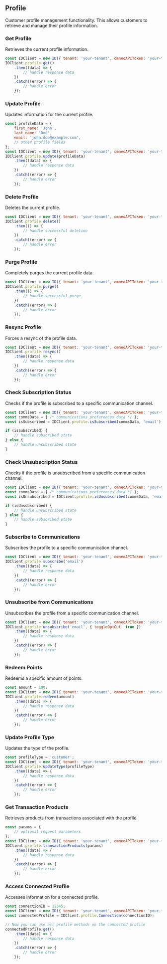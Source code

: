## Profile

Customer profile management functionality.
This allows customers to retrieve and manage their profile information.

### Get Profile

Retrieves the current profile information.
```javascript
const IDClient = new ID({ tenant: 'your-tenant', omneoAPIToken: 'your-token', config: {} })
IDClient.profile.get()
    .then((data) => {
        // handle response data
    })
    .catch((error) => {
        // handle error
    });
```

### Update Profile

Updates information for the current profile.
```javascript
const profileData = {
    first_name: 'John',
    last_name: 'Doe',
    email: 'john.doe@example.com',
    // other profile fields
};
const IDClient = new ID({ tenant: 'your-tenant', omneoAPIToken: 'your-token', config: {} })
IDClient.profile.update(profileData)
    .then((data) => {
        // handle response data
    })
    .catch((error) => {
        // handle error
    });
```

### Delete Profile

Deletes the current profile.
```javascript
const IDClient = new ID({ tenant: 'your-tenant', omneoAPIToken: 'your-token', config: {} })
IDClient.profile.delete()
    .then(() => {
        // handle successful deletion
    })
    .catch((error) => {
        // handle error
    });
```

### Purge Profile

Completely purges the current profile data.
```javascript
const IDClient = new ID({ tenant: 'your-tenant', omneoAPIToken: 'your-token', config: {} })
IDClient.profile.purge()
    .then(() => {
        // handle successful purge
    })
    .catch((error) => {
        // handle error
    });
```

### Resync Profile

Forces a resync of the profile data.
```javascript
const IDClient = new ID({ tenant: 'your-tenant', omneoAPIToken: 'your-token', config: {} })
IDClient.profile.resync()
    .then((data) => {
        // handle response data
    })
    .catch((error) => {
        // handle error
    });
```

### Check Subscription Status

Checks if the profile is subscribed to a specific communication channel.
```javascript
const IDClient = new ID({ tenant: 'your-tenant', omneoAPIToken: 'your-token', config: {} })
const commsData = { /* communications preferences data */ };
const isSubscribed = IDClient.profile.isSubscribed(commsData, 'email');

if (isSubscribed) {
    // handle subscribed state
} else {
    // handle unsubscribed state
}
```

### Check Unsubscription Status

Checks if the profile is unsubscribed from a specific communication channel.
```javascript
const IDClient = new ID({ tenant: 'your-tenant', omneoAPIToken: 'your-token', config: {} })
const commsData = { /* communications preferences data */ };
const isUnsubscribed = IDClient.profile.isUnsubscribed(commsData, 'email');

if (isUnsubscribed) {
    // handle unsubscribed state
} else {
    // handle subscribed state
}
```

### Subscribe to Communications

Subscribes the profile to a specific communication channel.
```javascript
const IDClient = new ID({ tenant: 'your-tenant', omneoAPIToken: 'your-token', config: {} })
IDClient.profile.subscribe('email')
    .then((data) => {
        // handle response data
    })
    .catch((error) => {
        // handle error
    });
```

### Unsubscribe from Communications

Unsubscribes the profile from a specific communication channel.
```javascript
const IDClient = new ID({ tenant: 'your-tenant', omneoAPIToken: 'your-token', config: {} })
IDClient.profile.unsubscribe('email', { toggleOptOut: true })
    .then((data) => {
        // handle response data
    })
    .catch((error) => {
        // handle error
    });
```

### Redeem Points

Redeems a specific amount of points.
```javascript
const amount = 100;
const IDClient = new ID({ tenant: 'your-tenant', omneoAPIToken: 'your-token', config: {} })
IDClient.profile.redeem(amount)
    .then((data) => {
        // handle response data
    })
    .catch((error) => {
        // handle error
    });
```

### Update Profile Type

Updates the type of the profile.
```javascript
const profileType = 'customer';
const IDClient = new ID({ tenant: 'your-tenant', omneoAPIToken: 'your-token', config: {} })
IDClient.profile.updateType(profileType)
    .then((data) => {
        // handle response data
    })
    .catch((error) => {
        // handle error
    });
```

### Get Transaction Products

Retrieves products from transactions associated with the profile.
```javascript
const params = {
    // optional request parameters
};
const IDClient = new ID({ tenant: 'your-tenant', omneoAPIToken: 'your-token', config: {} })
IDClient.profile.transactionProducts(params)
    .then((data) => {
        // handle response data
    })
    .catch((error) => {
        // handle error
    });
```

### Access Connected Profile

Accesses information for a connected profile.
```javascript
const connectionID = 12345;
const IDClient = new ID({ tenant: 'your-tenant', omneoAPIToken: 'your-token', config: {} })
const connectedProfile = IDClient.profile.Connection(connectionID);

// Now you can use all profile methods on the connected profile
connectedProfile.get()
    .then((data) => {
        // handle response data
    })
    .catch((error) => {
        // handle error
    });
```